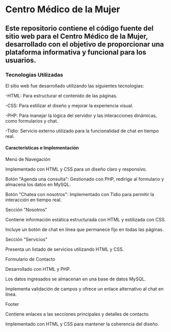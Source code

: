 # Centro Médico de la Mujer

## Este repositorio contiene el código fuente del sitio web para el Centro Médico de la Mujer, desarrollado con el objetivo de proporcionar una plataforma informativa y funcional para los usuarios.

### Tecnologías Utilizadas

El sitio web fue desarrollado utilizando las siguientes tecnologías:

-HTML: Para estructurar el contenido de las páginas.

-CSS: Para estilizar el diseño y mejorar la experiencia visual.

-PHP: Para manejar la lógica del servidor y las interacciones dinámicas, como formularios y chat.


-Tidio: Servicio externo utilizado para la funcionalidad de chat en tiempo real.

#### Características e Implementación

Menú de Navegación

Implementado con HTML y CSS para un diseño claro y responsivo.

Botón "Agenda una consulta": Gestionado con PHP, redirige al formulario y almacena los datos en MySQL.

Botón "Chatea con nosotros": Implementado con Tidio para permitir la interacción en tiempo real.

Sección "Nosotros"

Contiene información estática estructurada con HTML y estilizada con CSS.

Incluye un botón de chat en línea que permanece fijo en todas las páginas.

Sección "Servicios"

Presenta un listado de servicios utilizando HTML y CSS.

Formulario de Contacto

Desarrollado con HTML y PHP.

Los datos ingresados se almacenan en una base de datos MySQL.

Implementa validación de campos y ofrece un enlace alternativo al chat en línea.

Footer

Contiene enlaces a las secciones principales y detalles de contacto.

Implementado con HTML y CSS para mantener la coherencia del diseño.
